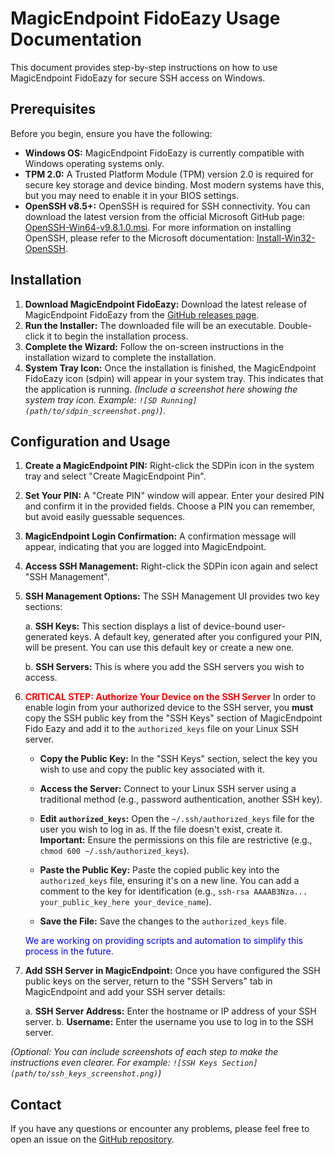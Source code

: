 # MagicEndpoint FidoEazy Usage Documentation

This document provides step-by-step instructions on how to use MagicEndpoint FidoEazy for secure SSH access on Windows.

## Prerequisites

Before you begin, ensure you have the following:

* **Windows OS:** MagicEndpoint FidoEazy is currently compatible with Windows operating systems only.
* **TPM 2.0:** A Trusted Platform Module (TPM) version 2.0 is required for secure key storage and device binding.  Most modern systems have this, but you may need to enable it in your BIOS settings.
* **OpenSSH v8.5+:** OpenSSH is required for SSH connectivity.  You can download the latest version from the official Microsoft GitHub page: [OpenSSH-Win64-v9.8.1.0.msi](https://github.com/PowerShell/Win32-OpenSSH/releases/download/v9.8.1.0p1-Preview/OpenSSH-Win64-v9.8.1.0.msi).  For more information on installing OpenSSH, please refer to the Microsoft documentation: [Install-Win32-OpenSSH](https://github.com/PowerShell/Win32-OpenSSH/wiki/Install-Win32-OpenSSH).

## Installation

1. **Download MagicEndpoint FidoEazy:** Download the latest release of MagicEndpoint FidoEazy from the [GitHub releases page](https://github.com/WinMagic/MagicEndpoint-FidoEazy/releases).
2. **Run the Installer:** The downloaded file will be an executable. Double-click it to begin the installation process.
3. **Complete the Wizard:** Follow the on-screen instructions in the installation wizard to complete the installation.
4. **System Tray Icon:** Once the installation is finished, the MagicEndpoint FidoEazy icon (sdpin) will appear in your system tray.  This indicates that the application is running.  *(Include a screenshot here showing the system tray icon.  Example: `![SD Running](path/to/sdpin_screenshot.png)`)*.

## Configuration and Usage

1. **Create a MagicEndpoint PIN:** Right-click the SDPin icon in the system tray and select "Create MagicEndpoint Pin".

2. **Set Your PIN:** A "Create PIN" window will appear. Enter your desired PIN and confirm it in the provided fields. Choose a PIN you can remember, but avoid easily guessable sequences.

3. **MagicEndpoint Login Confirmation:** A confirmation message will appear, indicating that you are logged into MagicEndpoint.

4. **Access SSH Management:** Right-click the SDPin icon again and select "SSH Management".

5. **SSH Management Options:** The SSH Management UI provides two key sections:

    a. **SSH Keys:** This section displays a list of device-bound user-generated keys. A default key, generated after you configured your PIN, will be present. You can use this default key or create a new one.

    b. **SSH Servers:** This is where you add the SSH servers you wish to access.

6. <span style="color:red; font-weight:bold;">CRITICAL STEP: Authorize Your Device on the SSH Server</span>  In order to enable login from your authorized device to the SSH server, you **must** copy the SSH public key from the "SSH Keys" section of MagicEndpoint Fido Eazy and add it to the `authorized_keys` file on your Linux SSH server.

    * **Copy the Public Key:** In the "SSH Keys" section, select the key you wish to use and copy the public key associated with it.

    * **Access the Server:** Connect to your Linux SSH server using a traditional method (e.g., password authentication, another SSH key).

    * **Edit `authorized_keys`:** Open the `~/.ssh/authorized_keys` file for the user you wish to log in as. If the file doesn't exist, create it.  **Important:** Ensure the permissions on this file are restrictive (e.g., `chmod 600 ~/.ssh/authorized_keys`).

    * **Paste the Public Key:** Paste the copied public key into the `authorized_keys` file, ensuring it's on a new line.  You can add a comment to the key for identification (e.g., `ssh-rsa AAAAB3Nza... your_public_key_here your_device_name`).

    * **Save the File:** Save the changes to the `authorized_keys` file.

    <span style="color:blue;">We are working on providing scripts and automation to simplify this process in the future.</span>

7. **Add SSH Server in MagicEndpoint:** Once you have configured the SSH public keys on the server, return to the "SSH Servers" tab in MagicEndpoint and add your SSH server details:

    a. **SSH Server Address:** Enter the hostname or IP address of your SSH server.
    b. **Username:** Enter the username you use to log in to the SSH server.

*(Optional: You can include screenshots of each step to make the instructions even clearer. For example: `![SSH Keys Section](path/to/ssh_keys_screenshot.png)`)*


## Contact

If you have any questions or encounter any problems, please feel free to open an issue on the [GitHub repository](https://github.com/WinMagic/MagicEndpoint-FidoEazy/issues).
